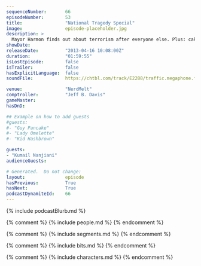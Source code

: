 ```yaml
---
sequenceNumber:       66
episodeNumber:        53
title:                "National Tragedy Special"
image:                episode-placeholder.jpg
description: >
  Mayor Harmon finds out about terrorism after everyone else. Plus: cake making, tentanus, Kumail, and making love to spiders!
showDate:             
releaseDate:          "2013-04-16 10:08:00Z"
duration:             "01:59:55"
isLostEpisode:        false
isTrailer:            false
hasExplicitLanguage:  false
soundFile:            https://chtbl.com/track/E2288/traffic.megaphone.fm/STA8733810661.mp3?updated=1554501252

venue:                "NerdMelt"
comptroller:          "Jeff B. Davis"
gameMaster:           
hasDnD:               

## Example on how to add guests
#guests:
#- "Guy Pancake"
#- "Lady Omelette"
#- "Kid Hashbrown"

guests:
- "Kumail Nanjiani"
audienceGuests:

# Generated.  Do not change:
layout:               episode
hasPrevious:          True
hasNext:              True
podcastDynamiteId:    66
---
```


{% include podcastBlurb.md %}

{% comment %}
{% include people.md %}
{% endcomment %}

{% comment %}
{% include segments.md %}
{% endcomment %}

{% comment %}
{% include bits.md %}
{% endcomment %}

{% comment %}
{% include characters.md %}
{% endcomment %}
